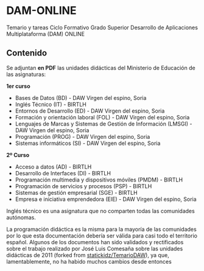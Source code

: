# DAM-ONLINE
Temario y tareas Ciclo Formativo Grado Superior Desarrollo de Aplicaciones Multiplataforma (DAM) ONLINE

## Contenido
Se adjuntan  **en PDF**  las unidades didácticas del Ministerio de Educación de las asignaturas:

**1er curso**
- Bases de Datos (BD) - DAW Virgen del espino, Soria
- Inglés Técnico (IT) - BIRTLH
- Entornos de Desarrollo (ED) - DAW Virgen del espino, Soria
- Formación y orientación laboral (FOL) - DAW Virgen del espino, Soria
- Lenguajes de Marcas y Sistemas de Gestión de Información (LMSGI) - DAW Virgen del espino, Soria
- Programación (PROG) - DAW Virgen del espino, Soria
- Sistemas informáticos (SI) - DAW Virgen del espino, Soria

**2º Curso**
- Acceso a datos (AD) - BIRTLH
- Desarrollo de Interfaces (DI) - BIRTLH
- Programación multimedia y dispositivos móviles (PMDM) - BIRTLH
- Programación de servicios y procesos (PSP) - BIRTLH
- Sistemas de gestión empresarial (SGE) - BIRTLH
- Empresa e iniciativa emprendedora (EIE) - DAW Virgen del espino, Soria


Inglés técnico es una asignatura que no comparten todas las comunidades autónomas.

La programación didáctica es la misma para la mayoría de las comunidades por lo que esta documentación debería ser válida para casi todo el territorio español.
Algunos de los documentos han sido validados y rectificados sobre el trabajo realizado por José Luis Comesaña sobre las unidades didácticas de 2011 (forked from [statickidz/TemarioDAW](https://github.com/statickidz/TemarioDAW)), ya que, lamentablemente, no ha habido muchos cambios desde entonces
